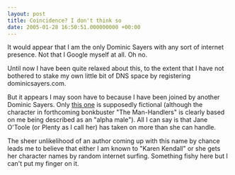 ```yaml
---
layout: post
title: Coincidence? I don't think so
date: 2005-01-28 16:50:51.000000000 +00:00
---
```

It would appear that I am the only Dominic Sayers with any sort of internet presence. Not that I Google myself at all. Oh no.

Until now I have been quite relaxed about this, to the extent that I have not bothered to stake my own little bit of DNS space by registering dominicsayers.com.

But it appears I may soon have to because I have been joined by another Dominic Sayers. Only <a href="https://www.karenkendall.com/books.php">this one</a> is supposedly fictional (although the character in forthcoming bonkbuster "The Man-Handlers" is clearly based on me being described as an "alpha male"). All I can say is that Jane O'Toole (or Plenty as I call her) has taken on more than she can handle.

The sheer unlikelihood of an author coming up with this name by chance leads me to believe that either I am known to "Karen Kendall" or she gets her character names by random internet surfing. Something fishy here but I can't put my finger on it.
